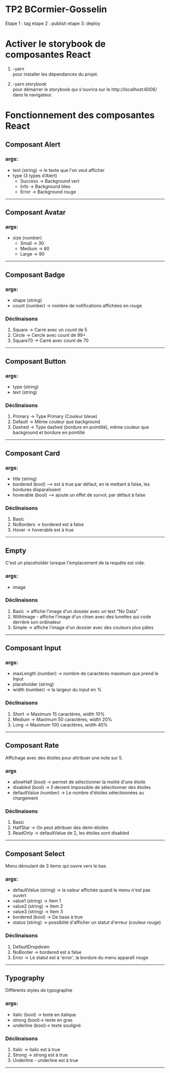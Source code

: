 # TP2 BCormier-Gosselin

Etape 1 : tag
etape 2 : publish 
etape 3: deploy

# Activer le storybook de composantes React
1. -yarn <br>pour installer les dépendances du projet. 

2. -yarn storybook <br>pour démarrer le storybook qui s'ouvrira sur le http://localhost:6006/ dans le navigateur.

# Fonctionnement des composantes React
## Composant Alert
### args: 
* text (string) -> le texte que l'on veut afficher
* type (3 types d'Alert)
    * Success -> Background vert
    * Info -> Background bleu
    * Error -> Background rouge
--------------------------------------- 
## Composant Avatar
### args:
* size (number)
    * Small -> 30
    * Medium -> 60
    * Large -> 90
---------------------------------------
## Composant Badge
### args: 
* shape (string) 
* count (number) -> nombre de notifications affichées en rouge 
### Déclinaisons 
1. Square -> Carré avec un count de 5
2. Circle -> Cercle avec count de 99+
3. Square70 -> Carré avec count de 70 
-----------------------------------------------------
## Composant Button 
### args: 
* type (string)
* text (string)

### Déclinaisons
1. Primary -> Type Primary (Couleur bleue)
2. Default -> Même couleur que background
3. Dashed -> Type dashed (bordure en pointillé), même couleur que background et bordure en pointillé
-----------------------------------------
## Composant Card
### args: 
* title (string)
* bordered (bool) --> est à true par défaut, en le mettant à false, les bordures disparaîssent 
* hoverable (bool) --> ajoute un effet de survol, par défaut à false

### Déclinaisons

1. Basic
2. NoBorders -> bordered est à false
3. Hover -> hoverable est à true 
-------------------------------------------------------
## Empty
C'est un placeholder lorsque l'emplacement de la requête est vide. 

### args:
* image

### Déclinaisons
1. Basic -> affiche l'image d'un dossier avec un text "No Data"
2. WithImage - affiche l'image d'un chien avec des lunettes qui code derrière son ordinateur
3. Simple -> affiche l'image d'un dossier avec des couleurs plus pâles
-------------------------------------------------------
## Composant Input
### args:
* maxLength (number) -> nombre de caractères maximum que prend le Input
* placeholder (string)
* width (number) -> la largeur du input en % 

### Déclinaisons
1. Short -> Maximum 15 caractères, width 10% 
2. Medium -> Maximum 50 caractères, width 20%
3. Long -> Maximum 100 caractères, width 40%
-------------------------------------------------------
## Composant Rate
Affichage avec des étoiles pour attribuer une note sur 5.
### args
* allowHalf (bool) -> permet de sélectionner la moitié d'une étoile
* disabled (bool) -> Il devient impossible de sélectionner des étoiles
* defaultValue (number) -> Le nombre d'étoiles sélectionnées au chargement

### Déclinaisons 
1. Basic 
2. HalfStar -> On peut attribuer des demi-étoiles 
3. ReadOnly -> defaultValue de 2, les étoiles sont disabled
-----------------------------------------------------
## Composant Select
Menu déroulant de 3 items qui ouvre vers le bas

### args: 
* defaultValue (string) -> la valeur affichée quand le menu n'est pas ouvert
* value1 (string) -> Item 1
* value2 (string) -> Item 2
* value3 (string) -> Item 3
* bordered (bool) -> De base à true 
* status (string) -> possiblité d'afficher un statut d'erreur (couleur rouge)

### Déclinaisons 

1. DefaultDropdown 
2. NoBorder -> bordered est à false
3. Error -> Le statut est à 'error', la bordure du menu apparaît rouge
-------------------------------------------------------
## Typography
Différents styles de typographie

### args: 
* italic (bool) -> texte en italique
* strong (bool)-> texte en gras
* underline (bool)-> texte souligné

### Déclinaisons
1. Italic -> italic est à true
2. Strong -> strong est à true
3. Underline - underline est à true
-------------------------------------------------------